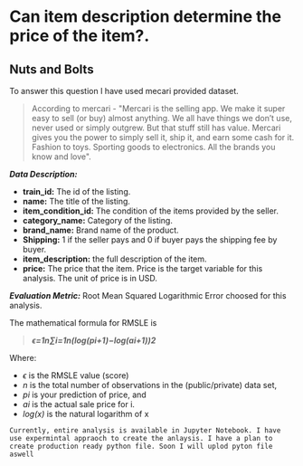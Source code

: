 # Can item description determine the price of the item?.

## Nuts and Bolts
To answer this question I have used mecari provided dataset. <br>
 > According to mercari - "Mercari is the selling app. We make it super easy to sell (or buy) almost anything. We all have things we don’t use, never used or simply outgrew. But that stuff still has value. Mercari gives you the power to simply sell it, ship it, and earn some cash for it. Fashion to toys. Sporting goods to electronics. All the brands you know and love".<br>

***Data Description:***

- **train_id:** The id of the listing.
- **name:** The title of the listing. 
- **item_condition_id:** The condition of the items provided by the seller.
- **category_name:** Category of the listing.
- **brand_name:** Brand name of the product.
- **Shipping:** 1 if the seller pays and 0 if buyer pays the shipping fee by buyer.
- **item_description:** the full description of the item. 
- **price:** The price that the item.  Price is the target variable for this analysis. The unit of price is in USD. 


***Evaluation Metric:***
Root Mean Squared Logarithmic Error choosed for this analysis.

The mathematical formula for RMSLE is

> ***ϵ=1n∑i=1n(log(pi+1)−log(ai+1))2***

Where:
- *ϵ* is the RMSLE value (score)
- *n* is the total number of observations in the (public/private) data set,
- *pi* is your prediction of price, and
- *ai* is the actual sale price for i. 
- *log(x)* is the natural logarithm of x

```
Currently, entire analysis is available in Jupyter Notebook. I have use expermintal appraoch to create the anlaysis. I have a plan to create production ready python file. Soon I will uplod pyton file aswell
```
